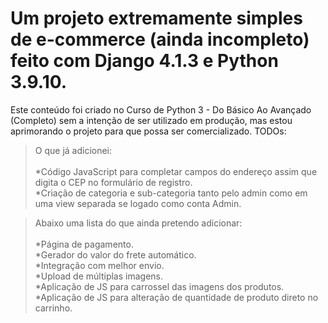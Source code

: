 # Um projeto extremamente simples de e-commerce (ainda incompleto) feito com Django 4.1.3 e Python 3.9.10.
Este conteúdo foi criado no Curso de Python 3 - Do Básico Ao Avançado (Completo) sem a intenção de ser utilizado em produção, mas estou aprimorando o projeto para que possa ser comercializado.
TODOs:

> O que já adicionei:  <br /><br />
  *Código JavaScript para completar campos do endereço assim que digita o CEP no formulário de registro.  <br />
  *Criação de categoria e sub-categoria tanto pelo admin como em uma view separada se logado como conta Admin. <br />
 

> Abaixo uma lista do que ainda pretendo adicionar: <br /><br />
 *Página de pagamento. <br /> 
 *Gerador do valor do frete automático.<br />
 *Integração com melhor envio.<br />
 *Upload de múltiplas imagens.<br />
 *Aplicação de JS para carrossel das imagens dos produtos.<br />
 *Aplicação de JS para alteração de quantidade de produto direto no carrinho.
